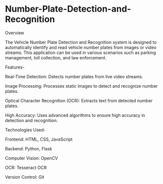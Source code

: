 # Number-Plate-Detection-and-Recognition

Overview

The Vehicle Number Plate Detection and Recognition system is designed to automatically identify and read vehicle number plates from images or video streams. This application can be used in various scenarios such as parking management, toll collection, and law enforcement.

Features-

Real-Time Detection: Detects number plates from live video streams.

Image Processing: Processes static images to detect and recognize number plates.

Optical Character Recognition (OCR): Extracts text from detected number plates.

High Accuracy: Uses advanced algorithms to ensure high accuracy in detection and recognition.

Technologies Used-

Frontend: HTML, CSS, JavaScript

Backend: Python, Flask

Computer Vision: OpenCV

OCR: Tesseract OCR

Version Control: Git
